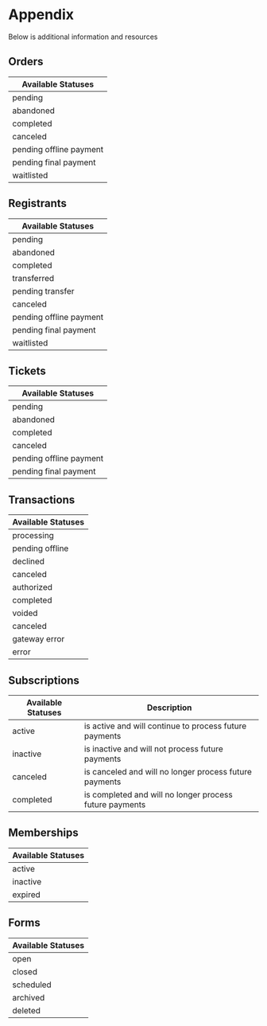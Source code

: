 # Appendix

Below is additional information and resources

## Orders

|Available Statuses
|------------------
|pending
|abandoned
|completed
|canceled
|pending offline payment
|pending final payment
|waitlisted

## Registrants

|Available Statuses
|------------------
|pending
|abandoned
|completed
|transferred
|pending transfer
|canceled
|pending offline payment
|pending final payment
|waitlisted

## Tickets

|Available Statuses
|------------------
|pending
|abandoned
|completed
|canceled
|pending offline payment
|pending final payment

## Transactions

|Available Statuses
|------------------
|processing
|pending offline
|declined
|canceled
|authorized
|completed
|voided
|canceled
|gateway error
|error

## Subscriptions

Available Statuses	| Description
--------------------|-----------------------------------------------------------
active							| is active and will continue to process future payments
inactive						| is inactive and will not process future payments
canceled						| is canceled and will no longer process future payments
completed						| is completed and will no longer process future payments

## Memberships

|Available Statuses
|------------------
|active
|inactive
|expired

## Forms

|Available Statuses
|------------------
|open
|closed
|scheduled
|archived
|deleted
